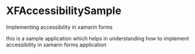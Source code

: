 # XFAccessibilitySample
Implementing accessibility in xamarin forms

this is a sample application which helps in understanding how to  implement accessibility in xamarin forms application
